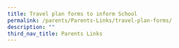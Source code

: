 ```yaml
---
title: Travel plan forms to inform School
permalink: /parents/Parents-Links/travel-plan-forms/
description: ""
third_nav_title: Parents Links
---
```

